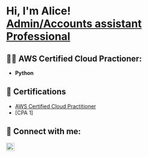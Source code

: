 <h1>Hi, I'm Alice! <br/><a href="https://www.linkedin.com/in/alice-festo/">Admin/Accounts assistant Professional</a>
<h2>👨‍💻 AWS Certified Cloud Practioner:</h2>


- <b>Python</b>
  



<h2>📜 Certifications </h2>

- [AWS Certified Cloud Practitioner](https://rb.gy/fhwswn)
- [CPA 1]


<h2> 🤝 Connect with me:</h2>

[<img align="left" alt="AliceFesto | LinkedIn" width="22px" src="https://cdn.jsdelivr.net/npm/simple-icons@v3/icons/linkedin.svg" />][linkedin]



[linkedin]: https://www.linkedin.com/in/alice-festo

<!--
**joshmadakor1/joshmadakor1** is a ✨ _special_ ✨ repository because its `README.md` (this file) appears on your GitHub profile.









